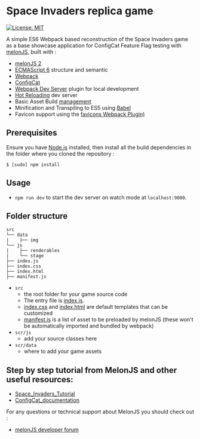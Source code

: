 # Space Invaders replica game

[![License: MIT](https://img.shields.io/badge/License-MIT-yellow.svg)](https://github.com/melonjs/es6-boilerplate/blob/master/LICENSE)

A simple ES6 Webpack based reconstruction of the Space Invaders game as a base showcase application for ConfigCat Feature Flag testing with [melonJS](https://github.com/melonjs/melonJS), built with :
- [melonJS 2](https://github.com/melonjs/melonJS)
- [ECMAScript 6](http://es6-features.org) structure and semantic
- [Webpack](https://webpack.js.org/guides)
- [ConfigCat](https://configcat.com/docs/)
- [Webpack Dev Server](https://github.com/webpack/webpack-dev-server) plugin for local development
- [Hot Reloading](https://webpack.js.org/concepts/hot-module-replacement) dev server
- Basic Asset Build [management](https://webpack.js.org/plugins/copy-webpack-plugin/)
- Minification and Transpiling to ES5 using [Babel](https://babeljs.io/docs/setup/#installation)
- Favicon support using the [favicons Webpack Plugin)](https://www.npmjs.com/package/favicons-webpack-plugin)

## Prerequisites

Ensure you have [Node.js](http://nodejs.org/) installed, then install all the build dependencies in the folder where you cloned the repository :

    $ [sudo] npm install

## Usage

- `npm run dev` to start the dev server on watch mode at `localhost:9000`.

## Folder structure

```none
src
└── data  
|    ├── img
└── js
|    ├── renderables
|    └── stage
├── index.js
├── index.css
├── index.html
├── manifest.js
```

- `src`
  - the root folder for your game source code
  - The entry file is [index.js](src/index.js).
  - [index.css](src/index.css) and [index.html](src/index.html) are default templates that can be customized
  - [manifest.js](src/manifest.js) is a list of asset to be preloaded by melonJS (these won't be automatically imported and bundled by webpack)
- `scr/js`
  - add your source classes here
- `scr/data`
  - where to add your game assets


Step by step tutorial from MelonJS and other useful resources:
-------------------------------------------------------------------------------

  - [Space_Invaders_Tutorial](https://melonjs.github.io/tutorial-space-invaders/)
  - [ConfigCat_documentation](https://configcat.com/docs/)

For any questions or technical support about MelonJS you should check out :
  - [melonJS developer forum](http://www.html5gamedevs.com/forum/32-melonjs/)

